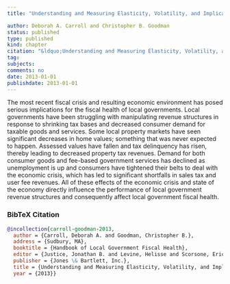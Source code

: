 ```yaml
---
title: "Understanding and Measuring Elasticity, Volatility, and Implications for Local Government Fiscal Health"

author: Deborah A. Carroll and Christopher B. Goodman
status: published
type: published
kind: chapter
citation: "&ldquo;Understanding and Measuring Elasticity, Volatility, and Implications for Local Government Fiscal Health.&rdquo; In <em>Handbook of Local Government Fiscal Health</em>, edited by Jonathan B. Justice, Helisse Levine, and Eric Scorsone. Sudbury, MA: Jones and Bartlett, Inc."
tag:
subjects:
comments: no
date: 2013-01-01
publishdate: 2013-01-01
---
```


The most recent fiscal crisis and resulting economic environment has posed serious implications for the fiscal health of local governments. Local governments have been struggling with manipulating revenue structures in response to shrinking tax bases and decreased consumer demand for taxable goods and services. Some local property markets have seen significant decreases in home values; something that was never expected to happen. Assessed values have fallen and tax delinquency has risen, thereby leading to decreased property tax revenues. Demand for both consumer goods and fee-based government services has declined as unemployment is up and consumers have tightened their belts to deal with the economic crisis, which has led to significant shortfalls in sales tax and user fee revenues. All of these effects of the economic crisis and state of the economy directly influence the performance of local government revenue structures and consequently affect local government fiscal health.

### BibTeX Citation
```bib
@incollection{carroll-goodman-2013,
  author = {Carroll, Deborah A. and Goodman, Christopher B.},
  address = {Sudbury, MA},
  booktitle = {Handbook of Local Government Fiscal Health},
  editor = {Justice, Jonathan B. and Levine, Helisse and Scorsone, Eric},
  publisher = {Jones \& Bartlett, Inc.},
  title = {Understanding and Measuring Elasticity, Volatility, and Implications for Local Government Fiscal Health},
  year = {2013}}
```
